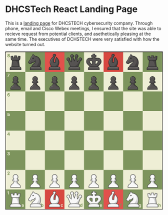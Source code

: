 # DHCSTech React Landing Page

This is a [landing page](https://dhcstech.vercel.app) for DHCSTECH cybersecurity company. Through phone, email and Cisco Webex meetings, I ensured that the site was able to recieve request from potential clients, and asethetically pleasing at the same time. The executives of DCHSTECH were very satisfied with how the website turned out.

![App Screenshot](https://raw.githubusercontent.com/karlandoh/Interactive-Chess-Game/main/chess.png)
